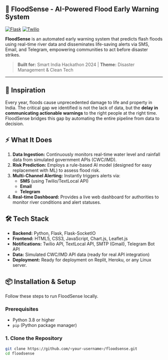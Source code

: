 ## 🌊 FloodSense - AI-Powered Flood Early Warning System

[![Flask](https://img.shields.io/badge/Flask-2.3.3-green.svg)](https://flask.palletsprojects.com/)
[![Twilio](https://img.shields.io/badge/Twilio-SMS-blue.svg)](https://www.twilio.com/)

**FloodSense** is an automated early warning system that predicts flash floods using real-time river data and disseminates life-saving alerts via SMS, Email, and Telegram, empowering communities to act before disaster strikes.

> **Built for:** Smart India Hackathon 2024 | **Theme:** Disaster Management & Clean Tech

---

## 🚀 Inspiration

Every year, floods cause unprecedented damage to life and property in India. The critical gap we identified is not the lack of data, but the **delay in communicating actionable warnings** to the right people at the right time. FloodSense bridges this gap by automating the entire pipeline from data to decision.

## ⚡ What It Does

1.  **Data Ingestion:** Continuously monitors real-time water level and rainfall data from simulated government APIs (CWC/IMD).
2.  **Risk Prediction:** Employs a rule-based AI model (designed for easy replacement with ML) to assess flood risk.
3.  **Multi-Channel Alerting:** Instantly triggers alerts via:
    *   **SMS** (using Twilio/TextLocal API)
    *   **Email**
    *   **Telegram**
4.  **Real-time Dashboard:** Provides a live web dashboard for authorities to monitor river conditions and alert statuses.

## 🛠️ Tech Stack

*   **Backend:** Python, Flask, Flask-SocketIO
*   **Frontend:** HTML5, CSS3, JavaScript, Chart.js, Leaflet.js
*   **Notifications:** Twilio API, TextLocal API, SMTP (Gmail), Telegram Bot API
*   **Data:** Simulated CWC/IMD API data (ready for real API integration)
*   **Deployment:** Ready for deployment on Replit, Heroku, or any Linux server.

## 📦 Installation & Setup

Follow these steps to run FloodSense locally.

### Prerequisites

*   Python 3.8 or higher
*   `pip` (Python package manager)

### 1. Clone the Repository

```bash
git clone https://github.com/<your-username>/floodsense.git
cd floodsense
